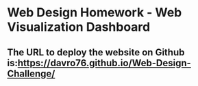 # Web Design Homework - Web Visualization Dashboard 
## The URL to deploy the website on Github is:https://davro76.github.io/Web-Design-Challenge/


  


